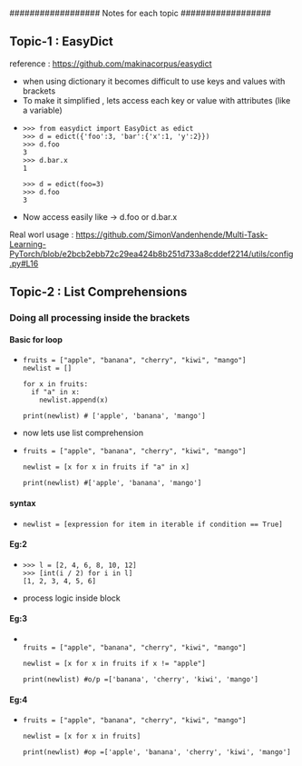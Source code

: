 ################## Notes for each topic ##################
## Topic-1 : EasyDict

reference : https://github.com/makinacorpus/easydict

* when using dictionary it becomes difficult to use keys and values with brackets
* To make it simplified , lets access each key or value with attributes (like a variable)
* ```  
  >>> from easydict import EasyDict as edict
  >>> d = edict({'foo':3, 'bar':{'x':1, 'y':2}})
  >>> d.foo
  3
  >>> d.bar.x
  1

  >>> d = edict(foo=3)
  >>> d.foo
  3

* Now access easily like -> d.foo  or d.bar.x

Real worl usage : https://github.com/SimonVandenhende/Multi-Task-Learning-PyTorch/blob/e2bcb2ebb72c29ea424b8b251d733a8cddef2214/utils/config.py#L16


## Topic-2 : List Comprehensions

### Doing all processing inside the brackets 
#### Basic for loop
* ```  
  fruits = ["apple", "banana", "cherry", "kiwi", "mango"]
  newlist = []

  for x in fruits:
    if "a" in x:
      newlist.append(x)

  print(newlist) # ['apple', 'banana', 'mango']

* now lets use list comprehension

* ```
  fruits = ["apple", "banana", "cherry", "kiwi", "mango"]

  newlist = [x for x in fruits if "a" in x]
  
  print(newlist) #['apple', 'banana', 'mango']
  
#### syntax 

* ```
  newlist = [expression for item in iterable if condition == True]

#### Eg:2 
* ```  
  >>> l = [2, 4, 6, 8, 10, 12]
  >>> [int(i / 2) for i in l]
  [1, 2, 3, 4, 5, 6]
  
* process logic inside block

#### Eg:3
* ```  

  fruits = ["apple", "banana", "cherry", "kiwi", "mango"]

  newlist = [x for x in fruits if x != "apple"]

  print(newlist) #o/p =['banana', 'cherry', 'kiwi', 'mango']
  
#### Eg:4

* ```    
  fruits = ["apple", "banana", "cherry", "kiwi", "mango"]

  newlist = [x for x in fruits]

  print(newlist) #op =['apple', 'banana', 'cherry', 'kiwi', 'mango']
